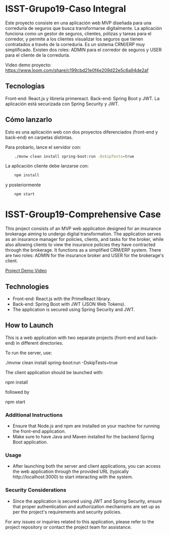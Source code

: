 # ISST-Grupo19-Caso Integral
Este proyecto consiste en una aplicación web MVP diseñada para una correduría de seguros que busca transformarse digitalmente. La aplicación funciona como un gestor de seguros, clientes, pólizas y tareas para el corredor, y permite a los clientes visualizar los seguros que tienen contratados a través de la correduría. Es un sistema CRM/ERP muy simplificado. Existen dos roles: ADMIN para el corredor de seguros y USER para el cliente de la correduría.

Video demo proyecto: https://www.loom.com/share/c199cbd21e0f4e209d22e5c6a94de2af

## Tecnologías
Front-end: React.js y librería primereact.
Back-end: Spring Boot y JWT.
La aplicación está securizada con Spring Security y JWT.
## Cómo lanzarlo
Esto es una aplicación web con dos proyectos diferenciados (front-end y back-end) en carpetas distintas.

Para probarlo, lance el servidor con:

```bash
    ./mvnw clean install spring-boot:run -DskipTests=true
```

La aplicación cliente debe lanzarse con:

```bash
    npm install
```
y posteriormente
```bash
    npm start
```

# ISST-Group19-Comprehensive Case

This project consists of an MVP web application designed for an insurance brokerage aiming to undergo digital transformation. The application serves as an insurance manager for policies, clients, and tasks for the broker, while also allowing clients to view the insurance policies they have contracted through the brokerage. It functions as a simplified CRM/ERP system. There are two roles: ADMIN for the insurance broker and USER for the brokerage's client.

[Project Demo Video](https://www.loom.com/share/c199cbd21e0f4e209d22e5c6a94de2af)

## Technologies
- Front-end: React.js with the PrimeReact library.
- Back-end: Spring Boot with JWT (JSON Web Tokens).
- The application is secured using Spring Security and JWT.

## How to Launch

This is a web application with two separate projects (front-end and back-end) in different directories.

To run the server, use:

./mvnw clean install spring-boot:run -DskipTests=true


The client application should be launched with:

npm install

followed by

npm start


### Additional Instructions
- Ensure that Node.js and npm are installed on your machine for running the front-end application.
- Make sure to have Java and Maven installed for the backend Spring Boot application.
  
### Usage
- After launching both the server and client applications, you can access the web application through the provided URL (typically http://localhost:3000) to start interacting with the system.
  
### Security Considerations
- Since the application is secured using JWT and Spring Security, ensure that proper authentication and authorization mechanisms are set up as per the project's requirements and security policies.

For any issues or inquiries related to this application, please refer to the project repository or contact the project team for assistance.
